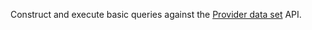 Construct and execute basic queries against the [Provider data set](https://data.cms.gov/provider-data/dataset/4pq5-n9py) API.
